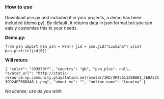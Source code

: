 ### How to use

Download psn.py and included it in your projects, a demo has been included (demo.py). By default, it returns data in json format but you can eaisly customise this to your needs.

**Demo.py:**

`from psn import Psn
psn = Psn()
jid = psn.jid("Luumina")
print psn.profile(jid[0])`

**Will return:**

`{
    "color": "393939ff",
    "country": "gb",
    "psn_plus": null,
    "avatar_url": "http://static-resource.np.community.playstation.net/avatar/3RD/UP43611208W01_5E8AE3139D24EE68D8A0_L.png",
    "about_me": "",
    "online_name": "Luumina"
}`

*No license, use as you wish.*